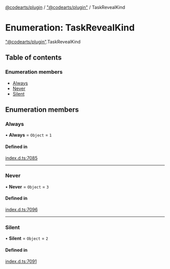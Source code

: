 [@codearts/plugin](../README.md) / ["@codearts/plugin"](../modules/_codearts_plugin_.md) / TaskRevealKind

# Enumeration: TaskRevealKind

["@codearts/plugin"](../modules/_codearts_plugin_.md).TaskRevealKind

## Table of contents

### Enumeration members

- [Always](codearts_plugin_.TaskRevealKind.md#always)
- [Never](codearts_plugin_.TaskRevealKind.md#never)
- [Silent](codearts_plugin_.TaskRevealKind.md#silent)

## Enumeration members

### Always

• **Always** = `Object` = `1`

#### Defined in

[index.d.ts:7085](https://github.com/huaweicloud/cloudide-plugin-api/blob/03c74e5/index.d.ts#L7085)

___

### Never

• **Never** = `Object` = `3`

#### Defined in

[index.d.ts:7096](https://github.com/huaweicloud/cloudide-plugin-api/blob/03c74e5/index.d.ts#L7096)

___

### Silent

• **Silent** = `Object` = `2`

#### Defined in

[index.d.ts:7091](https://github.com/huaweicloud/cloudide-plugin-api/blob/03c74e5/index.d.ts#L7091)
